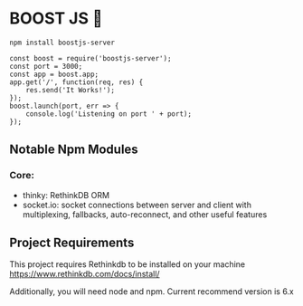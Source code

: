 # BOOST JS 🚀 #
```
npm install boostjs-server

const boost = require('boostjs-server');
const port = 3000;
const app = boost.app;
app.get('/', function(req, res) {
    res.send('It Works!');
});
boost.launch(port, err => {
    console.log('Listening on port ' + port);
});
```

## Notable Npm Modules ##
### Core: ###
  * thinky: RethinkDB ORM
  * socket.io: socket connections between server and client with multiplexing, fallbacks, auto-reconnect, and other useful features

## Project Requirements ##
This project requires Rethinkdb to be installed on your machine
  https://www.rethinkdb.com/docs/install/

Additionally, you will need node and npm. Current recommend version is 6.x
